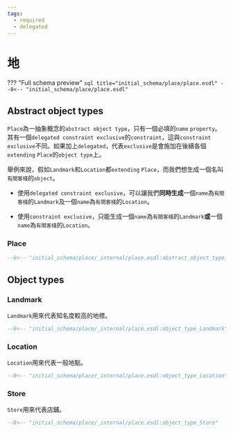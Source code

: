 ```yaml
---
tags:
  - required
  - delegated
---
```


# 地

??? "Full schema preview"
    ``` sql title="initial_schema/place/place.esdl"
    --8<-- "initial_schema/place/place.esdl"
    ```

## Abstract object types
`Place`為一抽象概念的`abstract object type`，只有一個必填的`name` `property`。其有一個`delegated constraint exclusive`的`constraint`，這與`constraint exclusive`不同。如果加上`delegated`，代表`exclusive`是會施加在後續各個`extending` `Place`的`object type`上。

舉例來說，假如`Landmark`和`Location`都`extending` `Place`，而我們想生成一個名叫`有間客棧`的`object`。

* 使用`delegated constraint exclusive`，可以讓我們**同時生成**一個`name`為`有間客棧`的`Landmark`及一個`name`為`有間客棧`的`Location`。

* 使用`constraint exclusive`，只能生成一個`name`為`有間客棧`的`Landmark`**或**一個`name`為`有間客棧`的`Location`。


### Place 
``` sql
--8<-- "initial_schema/place/_internal/place.esdl:abstract_object_type_Place"
```

## Object types
### Landmark 
`Landmark`用來代表知名度較高的地標。
``` sql
--8<-- "initial_schema/place/_internal/place.esdl:object_type_Landmark"
```

### Location 
`Location`用來代表一般地點。
``` sql
--8<-- "initial_schema/place/_internal/place.esdl:object_type_Location"
```

### Store 
`Store`用來代表店鋪。
``` sql
--8<-- "initial_schema/place/_internal/place.esdl:object_type_Store"
```